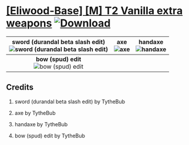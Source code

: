 # [\[Eliwood-Base\] \[M\] T2 Vanilla extra weapons](https://git.io/JE23z) [![Download](https://img.shields.io/badge/Download--red?style=social&logo=github)](https://git.io/JE23j)

| <b>sword (durandal beta slash edit)</b><br/><img alt="sword (durandal beta slash edit)" src="https://git.io/JE2Oh"/> | <b>axe</b><br/><img alt="axe" src="https://git.io/JE23m"/> | <b>handaxe</b><br/><img alt="handaxe" src="https://git.io/JE23v"/> |
| :---: | :---: | :---: |
| <b>bow (spud) edit</b><br/><img alt="bow (spud) edit" src="https://git.io/JE2Oj"/> |

## Credits

1. sword (durandal beta slash edit) by TytheBub

3. axe by TytheBub

4. handaxe by TytheBub

5. bow (spud) edit by TytheBub



